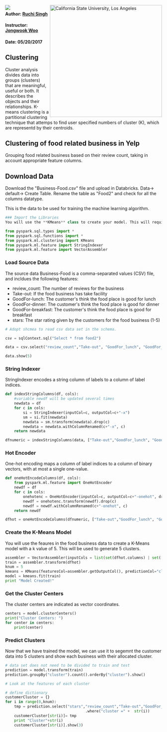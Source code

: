 
<a href="http://www.calstatela.edu/centers/hipic"><img align="left" src="https://avatars2.githubusercontent.com/u/4156894?v=3&s=100"><image/></a>
<img align="right" alt="California State University, Los Angeles" src="http://www.calstatela.edu/sites/default/files/groups/California%20State%20University%2C%20Los%20Angeles/master_logo_full_color_horizontal_centered.svg" style="width: 360px;"/>

#### Author: [Ruchi Singh](https://www.linkedin.com/in/ruchi-singh-68015945/)

#### Instructor: [Jongwook Woo](https://www.linkedin.com/in/jongwook-woo-7081a85)

#### Date: 05/20/2017

## Clustering
Cluster analysis divides data into groups (clusters) that are meaningful, useful or both. It describes the objects and their relationships. K-means clustering is a partitional clustering technique that attemps to find user specified numbers of cluster (K), which are representd by their centroids.

## Clustering of food related business in Yelp
Grouping food related business based on their review count, taking in account appropriate feature columns.

## Download Data

Download the "Business-Food.csv" file and upload in Databricks. Data-> default-> Create Table. Rename the table as "Food2" and check for all the columns datatype. 

This is the data to be used for training the machine learning algorithm.


```python
### Import the Libraries
You will use the **KMeans** class to create your model. This will require a vector of features, so you will also use the **VectorAssembler** class.

```


```python
from pyspark.sql.types import *
from pyspark.sql.functions import *
from pyspark.ml.clustering import KMeans
from pyspark.ml.feature import StringIndexer
from pyspark.ml.feature import VectorAssembler
```

### Load Source Data
The source data Business-Food is a comma-separated values (CSV) file, and incldues the following features:
- review_count: The number of reviews for the business
- Take-out: If the food business has take facility  
- GoodFor-lunch: The customer's think the food place is good for lunch
- GoodFor-dinner: The customer's think the food place is good for dinner
- GoodFor-breakfast: The customer's think the food place is good for breakfast
- stars: The star rating given by the customers for the food business (1-5)


```python
# Adopt shcmea to read csv data set in the schema. 

csv = sqlContext.sql("Select * from food2")
```


```python
data = csv.select("review_count","Take-out", "GoodFor_lunch", "GoodFor_dinner", "GoodFor_breakfast","stars")
```


```python
data.show(5)
```

### String Indexer

StringIndexer encodes a string column of labels to a column of label indices.


```python
def indexStringColumns(df, cols):
    #variable newdf will be updated several times
    newdata = df
    for c in cols:
        si = StringIndexer(inputCol=c, outputCol=c+"-x")
        sm = si.fit(newdata)
        newdata = sm.transform(newdata).drop(c)
        newdata = newdata.withColumnRenamed(c+"-x", c)
    return newdata

dfnumeric = indexStringColumns(data, ["Take-out","GoodFor_lunch", "GoodFor_dinner", "GoodFor_breakfast"])
```

### Hot Encoder

One-hot encoding maps a column of label indices to a column of binary vectors, with at most a single one-value.


```python
def oneHotEncodeColumns(df, cols):
    from pyspark.ml.feature import OneHotEncoder
    newdf = df
    for c in cols:
        onehotenc = OneHotEncoder(inputCol=c, outputCol=c+"-onehot", dropLast=False)
        newdf = onehotenc.transform(newdf).drop(c)
        newdf = newdf.withColumnRenamed(c+"-onehot", c)
    return newdf

dfhot = oneHotEncodeColumns(dfnumeric, ["Take-out","GoodFor_lunch", "GoodFor_dinner", "GoodFor_breakfast"])
```

### Create the K-Means Model
You will use the feaures in the food business data to create a K-Means model with a k value of 5. This will be used to generate 5 clusters.


```python
assembler = VectorAssembler(inputCols = list(set(dfhot.columns) | set(['stars','review_count'])), outputCol="features")
train = assembler.transform(dfhot)
knum = 5
kmeans = KMeans(featuresCol=assembler.getOutputCol(), predictionCol="cluster", k=knum, seed=0)
model = kmeans.fit(train)
print "Model Created!"
```

### Get the Cluster Centers
The cluster centers are indicated as vector coordinates.


```python
centers = model.clusterCenters()
print("Cluster Centers: ")
for center in centers:
    print(center)
```

### Predict Clusters
Now that we have trained the model, we can use it to segemnt the customer data into 5 clusters and show each business with their allocated cluster.


```python
# data set does not need to be divided to train and test
prediction = model.transform(train)
prediction.groupBy("cluster").count().orderBy("cluster").show()
```


```python
# Look at the features of each cluster

# define dictionary
customerCluster = {}
for i in range(0,knum):
    tmp = prediction.select("stars","review_count","Take-out","GoodFor_lunch", "GoodFor_dinner", "GoodFor_breakfast")\
                                    .where("cluster =" +  str(i))
    customerCluster[str(i)]= tmp
    print "Cluster"+str(i)
    customerCluster[str(i)].show(3)
```
